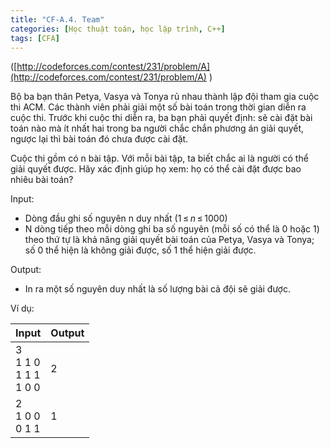 ```yaml
---
title: "CF-A.4. Team"
categories: [Học thuật toán, học lập trình, C++]
tags: [CFA]
---
```


([http://codeforces.com/contest/231/problem/A](http://codeforces.com/contest/231/problem/A) )

Bộ ba bạn thân Petya, Vasya và Tonya rủ nhau thành lập đội tham gia cuộc thi ACM. Các thành viên phải giải một số bài toán trong thời gian diễn ra cuộc thi. Trước khi cuộc thi diễn ra, ba bạn phải quyết định: sẽ cài đặt bài toán nào mà ít nhất hai trong ba người chắc chắn phương án giải quyết, ngược lại thì bài toán đó chưa được cài đặt.

Cuộc thi gồm có n bài tập. Với mỗi bài tập, ta biết chắc ai là người có thể giải quyết được. Hãy xác định giúp họ xem: họ có thể cài đặt được bao nhiêu bài toán?

Input:

- Dòng đầu ghi số nguyên n duy nhất (1 ≤ _n_ ≤ 1000)
- N dòng tiếp theo mỗi dòng ghi ba số nguyên (mỗi số có thể là 0 hoặc 1) theo thứ tự là khả năng giải quyết bài toán của Petya, Vasya và Tonya; số 0 thể hiện là không giải được, số 1 thể hiện giải được.

Output:

- In ra một số nguyên duy nhất là số lượng bài cả đội sẽ giải được.

Ví dụ:

| **Input** | **Output** |
| --- | --- |
| 3<br>1 1 0<br>1 1 1<br>1 0 0 | 2 |
| 2<br>1 0 0<br>0 1 1 | 1 |
